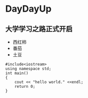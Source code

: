 # DayDayUp

## 大学学习之路正式开启

- 西红柿
- 番茄
- 土豆

```
#include<iostream>
using namespace std;
int main()
{
    cout << "hello world." <<endl;
    return 0;
}
```
